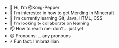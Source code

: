 - 👋 Hi, I’m @Kong-Pepper
- 👀 I’m interested in how to get Mending in Minecraft
- 🌱 I’m currently learning Git, Java, HTML, CSS
- 💞️ I’m looking to collaborate on learning
- 📫 How to reach me: don't... just yet
- 😄 Pronouns: ... any pronouns
- ⚡ Fun fact: I'm brazillian

<!---
Kong-Pepper/Kong-Pepper is a ✨ special ✨ repository because its `README.md` (this file) appears on your GitHub profile.
You can click the Preview link to take a look at your changes.
--->
